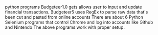 python programs
Budgeteer1.0 gets allows user to input and update financial transactions.
Budgeteer5 uses RegEx to parse raw data that's been cut and pasted from online accounts 
There are about 6 Python Selenium programs that control Chrome and log into accounts like Github and Nintendo
The above programs work with proper setup.
